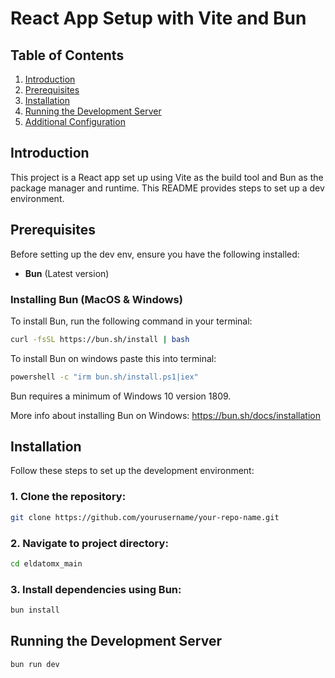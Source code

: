 # React App Setup with Vite and Bun

## Table of Contents

1. [Introduction](#introduction)
2. [Prerequisites](#prerequisites)
3. [Installation](#installation)
4. [Running the Development Server](#running-the-development-server)
5. [Additional Configuration](#additional-configuration)

## Introduction

This project is a React app set up using Vite as the build tool and Bun as the package manager and runtime. This README provides steps to set up a dev environment.

## Prerequisites

Before setting up the dev env, ensure you have the following installed:

- **Bun** (Latest version)

### Installing Bun (MacOS & Windows)

To install Bun, run the following command in your terminal:

```sh
curl -fsSL https://bun.sh/install | bash
```

To install Bun on windows paste this into terminal:

```sh
powershell -c "irm bun.sh/install.ps1|iex"
```

Bun requires a minimum of Windows 10 version 1809.

More info about installing Bun on Windows: https://bun.sh/docs/installation

## Installation

Follow these steps to set up the development environment:

### 1. Clone the repository:

```sh
git clone https://github.com/yourusername/your-repo-name.git
```

### 2. Navigate to project directory:

```sh
cd eldatomx_main
```

### 3. Install dependencies using Bun:

```sh
bun install
```

## Running the Development Server

```sh
bun run dev
```

<!--
# React + Vite

This template provides a minimal setup to get React working in Vite with HMR and some ESLint rules.

Currently, two official plugins are available:

- [@vitejs/plugin-react](https://github.com/vitejs/vite-plugin-react/blob/main/packages/plugin-react/README.md) uses [Babel](https://babeljs.io/) for Fast Refresh
- [@vitejs/plugin-react-swc](https://github.com/vitejs/vite-plugin-react-swc) uses [SWC](https://swc.rs/) for Fast Refresh
-->
